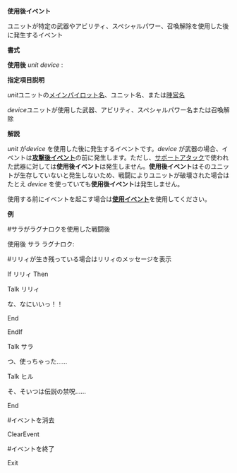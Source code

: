 **使用後イベント**

ユニットが特定の武器やアビリティ、スペシャルパワー、召喚解除を使用した後に発生するイベント

**書式**

**使用後** *unit device* :

**指定項目説明**

*unit*ユニットの[メインパイロット名](メインパイロット名)、ユニット名、または[陣営名](陣営名)

*device*ユニットが使用した武器、アビリティ、スペシャルパワー名または召喚解除

**解説**

*unit* が*device* を使用した後に発生するイベントです。*device* が武器の場合、イベントは[**攻撃後イベント**](攻撃後イベント)の前に発生します。ただし、[サポートアタック](サポートアタック)で使われた武器に対しては**使用後イベント**は発生しません。**使用後イベント**はそのユニットが生存していないと発生しないため、戦闘によりユニットが破壊された場合はたとえ *device* を使っていても**使用後イベント**は発生しません。

使用する前にイベントを起こす場合は[**使用イベント**](使用イベント)を使用してください。

**例**

#サラがラグナロクを使用した戦闘後

使用後 サラ ラグナロク:

#リリィが生き残っている場合はリリィのメッセージを表示

If リリィ Then

Talk リリィ

な、なにいいっ！！

End

EndIf

Talk サラ

つ、使っちゃった……

Talk ヒル

そ、そいつは伝説の禁呪……

End

#イベントを消去

ClearEvent

#イベントを終了

Exit

